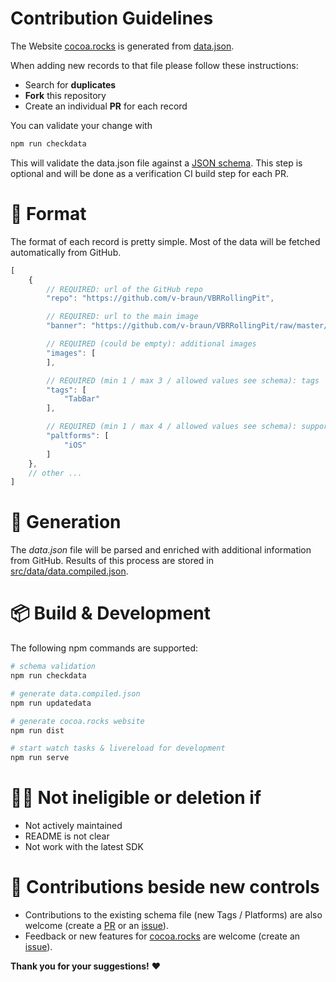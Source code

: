 # Contribution Guidelines


The Website [cocoa.rocks](https://cocoa.rocks) is generated from [data.json](https://github.com/v-braun/cocoa-rocks/blob/master/data.json).

When adding new records to that file please follow these instructions:

- Search for **duplicates**
- **Fork** this repository
- Create an individual **PR** for each record


You can validate your change with

```bash
npm run checkdata
```
This will validate the data.json file against a [JSON schema](https://github.com/v-braun/cocoa-rocks/blob/master/data.schema.json).
This step is optional and will be done as a verification CI build step for each PR.

# 💾 Format
The format of each record is pretty simple. Most of the data will be fetched automatically from GitHub.

```js
[
    {
        // REQUIRED: url of the GitHub repo
        "repo": "https://github.com/v-braun/VBRRollingPit", 

        // REQUIRED: url to the main image
        "banner": "https://github.com/v-braun/VBRRollingPit/raw/master/screen.gif", 

        // REQUIRED (could be empty): additional images
        "images": [ 
        ],

        // REQUIRED (min 1 / max 3 / allowed values see schema): tags 
        "tags": [ 
            "TabBar"
        ],

        // REQUIRED (min 1 / max 4 / allowed values see schema): supported platforms
        "paltforms": [
            "iOS"
        ]
    },
    // other ...
]

```

# 🤖 Generation
The *data.json* file will be parsed and enriched with additional information from GitHub.
Results of this process are stored in [src/data/data.compiled.json](https://github.com/v-braun/cocoa-rocks/blob/master/src/data/data.compiled.json).


# 📦 Build & Development
The following npm commands are supported:

```bash
# schema validation
npm run checkdata

# generate data.compiled.json
npm run updatedata

# generate cocoa.rocks website
npm run dist

# start watch tasks & livereload for development
npm run serve
```


# 🙅‍♀️ Not ineligible or deletion if
- Not actively maintained
- README is not clear
- Not work with the latest SDK


# 🚀 Contributions beside new controls

- Contributions to the existing schema file (new Tags / Platforms) are also welcome (create a [PR](https://github.com/v-braun/cocoa-rocks/pulls) or an [issue](https://github.com/v-braun/cocoa-rocks/issues)).
- Feedback or new features for [cocoa.rocks](https://cocoa.rocks) are welcome (create an [issue](https://github.com/v-braun/cocoa-rocks/issues)).


**Thank you for your suggestions!** ♥️
